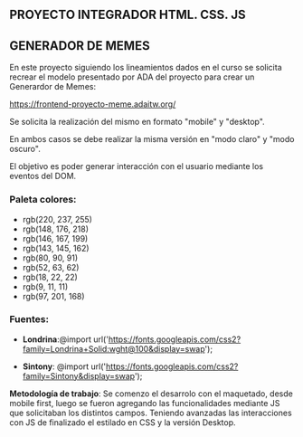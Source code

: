 ## PROYECTO INTEGRADOR HTML. CSS. JS
## GENERADOR DE MEMES

En este proyecto siguiendo los lineamientos dados en el curso se solicita recrear el modelo presentado por ADA del proyecto para crear un Generardor de Memes:

https://frontend-proyecto-meme.adaitw.org/

Se solicita la realización del mismo en formato "mobile" y "desktop".

En ambos casos se debe realizar la misma versión en "modo claro" y "modo oscuro".

El objetivo es poder generar interacción con el usuario mediante los eventos del DOM.

### Paleta colores:
- rgb(220, 237, 255)
- rgb(148, 176, 218)
- rgb(146, 167, 199)
- rgb(143, 145, 162)
- rgb(80, 90, 91)
- rgb(52, 63, 62)
- rgb(18, 22, 22)
- rgb(9, 11, 11)
- rgb(97, 201, 168)

### Fuentes:

- **Londrina**:@import url('https://fonts.googleapis.com/css2?family=Londrina+Solid:wght@100&display=swap');

- **Sintony**: @import url('https://fonts.googleapis.com/css2?family=Sintony&display=swap');


**Metodología de trabajo**:
Se comenzo el desarrolo con el maquetado, desde mobile first, luego se fueron agregando las funcionalidades mediante JS que solicitaban los distintos campos.
Teniendo avanzadas las interacciones con JS de finalizado el estilado en CSS y la versión Desktop.




